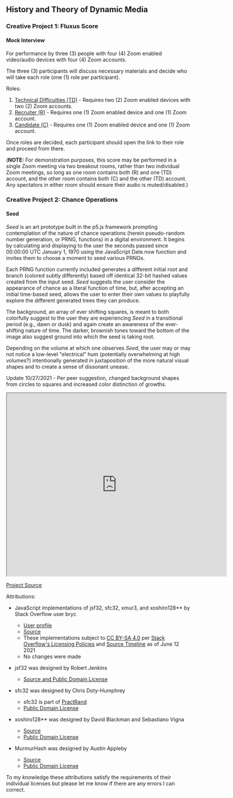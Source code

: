 ## History and Theory of Dynamic Media

### Creative Project 1: Fluxus Score

#### Mock Interview

For performance by three (3) people with four (4) Zoom enabled video/audio devices with four (4) Zoom accounts.

The three (3) participants will discuss necessary materials and decide who will take each role (one (1) role per participant).

Roles:
1. [Technical Difficulties (TD)](./technical_difficulties.html) - Requires two (2) Zoom enabled devices with two (2) Zoom accounts.
2. [Recruiter (R)](./recruiter.html) - Requires one (1) Zoom enabled device and one (1) Zoom account.
3. [Candidate (C)](./candidate.html) - Requires one (1) Zoom enabled device and one (1) Zoom account.

Once roles are decided, each participant should open the link to their role and proceed from there.

(**NOTE:** For demonstration purposes, this score may be performed in a single Zoom meeting via two breakout rooms, rather than two individual Zoom meetings, so long as one room contains both (R) and one (TD) account, and the other room contains both (C) and the other (TD) account. Any spectators in either room should ensure their audio is muted/disabled.)

### Creative Project 2: Chance Operations

#### Seed

_Seed_ is an art prototype built in the p5.js framework prompting contemplation of the nature of chance operations (herein pseudo-random number generation, or PRNG, functions) in a digital environment. It begins by calculating and displaying to the user the seconds passed since 00:00:00 UTC January 1, 1970 using the JavaScript Date.now function and invites them to choose a moment to seed various PRNGs.

Each PRNG function currently included generates a different initial root and branch (colored subtly differently) based off identical 32-bit hashed values created from the input seed. _Seed_ suggests the user consider the appearance of chance as a literal function of time, but, after accepting an initial time-based seed, allows the user to enter their own values to playfully explore the different generated trees they can produce.

The background, an array of ever shifting squares, is meant to both colorfully suggest to the user they are experiencing _Seed_ in a transitional period (e.g., dawn or dusk) and again create an awareness of the ever-shifting nature of time. The darker, brownish tones toward the bottom of the image also suggest ground into which the seed is taking root.

Depending on the volume at which one observes _Seed_, the user may or may not notice a low-level "electrical" hum (potentially overwhelming at high volumes?) intentionally generated in juxtaposition of the more natural visual shapes and to create a sense of dissonant unease.

Update 10/27/2021 - Per peer suggestion, changed background shapes from circles to squares and increased color distinction of growths.

<iframe src="https://thatwhichis.github.io/history-and-theory-of-dynamic-media/cp2_chance-operations/" width="600" height="500"></iframe>

[Project Source](https://github.com/thatwhichis/history-and-theory-of-dynamic-media/tree/gh-pages/cp2_chance-operations)

Attributions:

- JavaScript implementations of jsf32, sfc32, xmur3, and xoshiro128** by Stack Overflow user bryc
  - [User profile](https://stackoverflow.com/users/815680/bryc)
  - [Source](https://stackoverflow.com/questions/521295/seeding-the-random-number-generator-in-javascript/47593316#47593316)
  - These implementations subject to [CC BY-SA 4.0](https://creativecommons.org/licenses/by-sa/4.0/) per [Stack Overflow's Licensing Policies](https://stackoverflow.com/help/licensing) and [Source Timeline](https://stackoverflow.com/posts/47593316/timeline) as of June 12 2021
  - No changes were made

- jsf32 was designed by Robert Jenkins
  - [Source and Public Domain License](http://burtleburtle.net/bob/rand/smallprng.html)

- sfc32 was designed by Chris Doty-Humphrey
  - sfc32 is part of [PractRand](http://pracrand.sourceforge.net/)
  - [Public Domain License](http://pracrand.sourceforge.net/license.txt)

- xoshiro128** was designed by David Blackman and Sebastiano Vigna
  - [Source](https://prng.di.unimi.it/xoshiro128starstar.c)
  - [Public Domain License](https://creativecommons.org/publicdomain/zero/1.0/)

- MurmurHash was designed by Austin Appleby
  - [Source](https://github.com/aappleby/smhasher/tree/master/src)
  - [Public Domain License](https://github.com/aappleby/smhasher)

To my knowledge these attributions satisfy the requirements of their individual licenses but please let me know if there are any errors I can correct.
